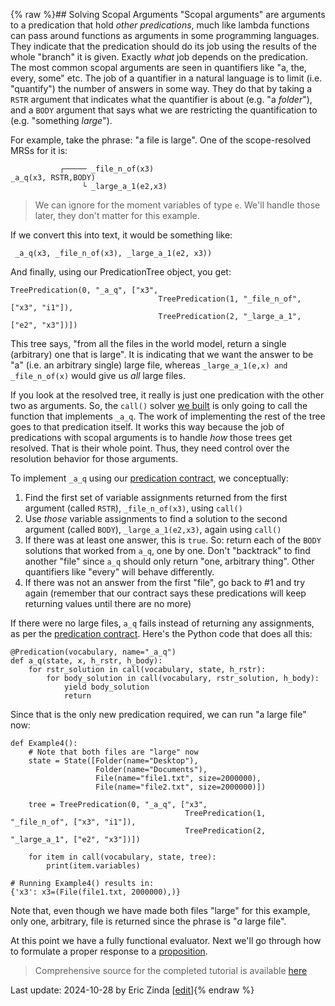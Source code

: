 {% raw %}## Solving Scopal Arguments
"Scopal arguments" are arguments to a predication that hold *other predications*, much like lambda functions can pass around functions as arguments in some programming languages.  They indicate that the predication should do its job using the results of the whole "branch" it is given. Exactly *what* job depends on the predication. The most common scopal arguments are seen in quantifiers like "a, the, every, some" etc. The job of a quantifier in a natural language is to limit (i.e. "quantify") the number of answers in some way. They do that by taking a `RSTR` argument that indicates what the quantifier is about (e.g. "a *folder*"), and a `BODY` argument that says what we are restricting the quantification to (e.g. "something *large*"). 

For example, take the phrase: "a file is large". One of the scope-resolved MRSs for it is:

```
           ┌───── _file_n_of(x3)
_a_q(x3, RSTR,BODY)
                └ _large_a_1(e2,x3)
```

> We can ignore for the moment variables of type `e`. We'll handle those later, they don't matter for this example.

If we convert this into text, it would be something like:

```
 _a_q(x3, _file_n_of(x3), _large_a_1(e2, x3))
```

And finally, using our PredicationTree object, you get:

```
TreePredication(0, "_a_q", ["x3",
                                 TreePredication(1, "_file_n_of", ["x3", "i1"]),
                                 TreePredication(2, "_large_a_1", ["e2", "x3"])])
```

This tree says, "from all the files in the world model, return a single (arbitrary) one that is large". It is indicating that we want the answer to be "a" (i.e. an arbitrary single) large file, whereas `_large_a_1(e,x) and _file_n_of(x)` would give us *all* large files.

If you look at the resolved tree, it really is just one predication with the other two as arguments. So, the `call()` solver [we built](https://blog.inductorsoftware.com/Perplexity/home/pxint/pxint0040BuildSolver) is only going to call the function that implements `_a_q`. The work of implementing the rest of the tree goes to that predication itself. It works this way because the job of predications with scopal arguments is to handle *how* those trees get resolved. That is their whole point. Thus, they need control over the resolution behavior for those arguments.

To implement `_a_q` using our [predication contract](https://blog.inductorsoftware.com/Perplexity/home/pxint/pxint0010PredicationContract), we conceptually:

1. Find the first set of variable assignments returned from the first argument (called `RSTR`), `_file_n_of(x3)`, using `call()`
2. Use *those* variable assignments to find a solution to the second argument (called `BODY`), `_large_a_1(e2,x3)`, again using `call()`
3. If there was at least one answer, this is `true`. So: return each of the `BODY` solutions that worked from `a_q`, one by one.  Don't "backtrack" to find another "file" since `a_q` should only return "one, arbitrary thing". Other quantifiers like "every" will behave differently.
4. If there was not an answer from the first "file", go back to #1 and try again (remember that our contract says these predications will keep returning values until there are no more)

If there were no large files, `a_q` fails instead of returning any assignments, as per the [predication contract](https://blog.inductorsoftware.com/Perplexity/home/pxint/pxint0010PredicationContract). Here's the Python code that does all this:

```
@Predication(vocabulary, name="_a_q")
def a_q(state, x, h_rstr, h_body):
    for rstr_solution in call(vocabulary, state, h_rstr):
        for body_solution in call(vocabulary, rstr_solution, h_body):
            yield body_solution
            return
```

Since that is the only new predication required, we can run "a large file" now:

```
def Example4():
    # Note that both files are "large" now
    state = State([Folder(name="Desktop"),
                   Folder(name="Documents"),
                   File(name="file1.txt", size=2000000),
                   File(name="file2.txt", size=2000000)])

    tree = TreePredication(0, "_a_q", ["x3",
                                       TreePredication(1, "_file_n_of", ["x3", "i1"]),
                                       TreePredication(2, "_large_a_1", ["e2", "x3"])])

    for item in call(vocabulary, state, tree):
        print(item.variables)
        
# Running Example4() results in:
{'x3': x3=(File(file1.txt, 2000000),)}
```

Note that, even though we have made both files "large" for this example, only one, arbitrary, file is returned since the phrase is "*a* large file".

At this point we have a fully functional evaluator. Next we'll go through how to formulate a proper response to a [proposition](https://blog.inductorsoftware.com/Perplexity/home/pxint/pxint0080SimplePropositions).

> Comprehensive source for the completed tutorial is available [here](https://github.com/EricZinda/Perplexity/tree/main/samples/hello_world)

Last update: 2024-10-28 by Eric Zinda [[edit](https://github.com/EricZinda/Perplexity/edit/main/docs/pxint/pxint0060ScopalArguments.md)]{% endraw %}